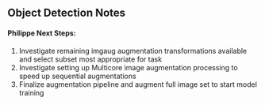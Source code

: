 ## Object Detection Notes

#### Philippe Next Steps:
1. Investigate remaining imgaug augmentation transformations available and select subset most appropriate for task 
1. Investigate setting up Multicore image augmentation processing to speed up sequential augmentations 
1. Finalize augmentation pipeline and augment full image set to start model training 
